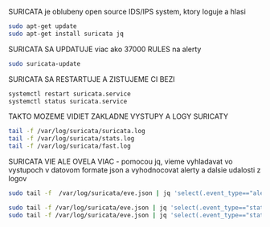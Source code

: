 

SURICATA je oblubeny open source IDS/IPS system, ktory loguje a hlasi 

``` bash
sudo apt-get update
sudo apt-get install suricata jq
```

SURICATA SA UPDATUJE viac ako 37000 RULES na alerty

``` bash
sudo suricata-update
```

SURICATA SA RESTARTUJE A ZISTUJEME CI BEZI
``` bash
systemctl restart suricata.service
systemctl status suricata.service
```


TAKTO MOZEME VIDIET ZAKLADNE VYSTUPY A LOGY SURICATY
``` bash
tail -f /var/log/suricata/suricata.log
tail -f /var/log/suricata/stats.log
tail -f /var/log/suricata/fast.log
```

SURICATA VIE ALE OVELA VIAC - pomocou jq, vieme vyhladavat vo vystupoch v datovom formate json a vyhodnocovat alerty a dalsie udalosti z logov

``` bash
sudo tail -f  /var/log/suricata/eve.json | jq 'select(.event_type=="alert")'

sudo tail -f /var/log/suricata/eve.json | jq 'select(.event_type=="stats")|.stats.capture.kernel_packets'
sudo tail -f /var/log/suricata/eve.json | jq 'select(.event_type=="stats")'